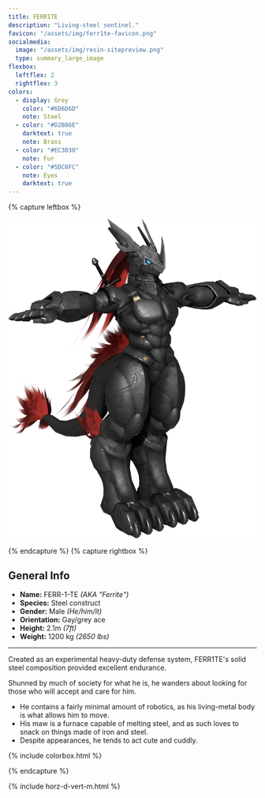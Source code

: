 ```yaml
---
title: FERR1TE
description: "Living-steel sentinel."
favicon: "/assets/img/ferr1te-favicon.png"
socialmedia:
  image: "/assets/img/resin-sitepreview.png"
  type: summary_large_image
flexbox:
  leftflex: 2
  rightflex: 3
colors:
  - display: Grey
    color: "#6D6D6D"
    note: Steel
  - color: "#D2B86E"
    darktext: true
    note: Brass
  - color: "#EC3030"
    note: Fur
  - color: "#5DC0FC"
    note: Eyes
    darktext: true
---
```


{% capture leftbox %}

[![Refsheet Image](/assets/img/FERR1TE-render3.png)](/assets/img/FERR1TE-render3.png)

{% endcapture %}
{% capture rightbox %}

## General Info
- **Name:** FERR-1-TE *(AKA "Ferrite")*
- **Species:** Steel construct
- **Gender:** Male *(He/him/it)*
- **Orientation:** Gay/grey ace
- **Height:** 2.1m *(7ft)*
- **Weight:** 1200 kg *(2650 lbs)*

---

Created as an experimental heavy-duty defense system, FERR1TE's solid steel composition provided excellent endurance. 

Shunned by much of society for what he is, he wanders about looking for those who will accept and care for him.

- He contains a fairly minimal amount of robotics, as his living-metal body is what allows him to move.
- His maw is a furnace capable of melting steel, and as such loves to snack on things made of iron and steel.
- Despite appearances, he tends to act cute and cuddly.


{% include colorbox.html %}

{% endcapture %}

<!-- Turns capture groups into a flex box. Must come after capture groups. -->
{% include horz-d-vert-m.html %}
